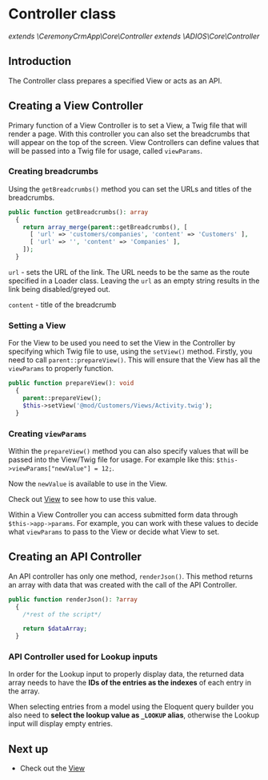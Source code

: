 # Controller class

_extends \CeremonyCrmApp\Core\Controller extends \ADIOS\Core\Controller_

## Introduction

The Controller class prepares a specified View or acts as an API.

## Creating a View Controller

Primary function of a View Controller is to set a View, a Twig file that will render a page. With this controller you can also set the breadcrumbs that will appear on the top of the screen. View Controllers can define values that will be passed into a Twig file for usage, called `viewParams`.

### Creating breadcrumbs

Using the `getBreadcrumbs()` method you can set the URLs and titles of the breadcrumbs.

```php
public function getBreadcrumbs(): array
  {
    return array_merge(parent::getBreadcrumbs(), [
      [ 'url' => 'customers/companies', 'content' => 'Customers' ],
      [ 'url' => '', 'content' => 'Companies' ],
    ]);
  }
```

`url` - sets the URL of the link. The URL needs to be the same as the route specified in a Loader class. Leaving the `url` as an empty string results in the link being disabled/greyed out.

`content` - title of the breadcrumb

### Setting a View

For the View to be used you need to set the View in the Controller by specifying which Twig file to use, using the `setView()` method. Firstly, you need to call `parent::prepareView()`. This will ensure that the View has all the `viewParams` to properly function.

```php
public function prepareView(): void
  {
    parent::prepareView();
    $this->setView('@mod/Customers/Views/Activity.twig');
  }
```

### Creating `viewParams`

Within the `prepareView()` method you can also specify values that will be passed into the View/Twig file for usage. For example like this: `$this->viewParams["newValue"] = 12;`.

Now the `newValue` is available to use in the View.

Check out [View](view) to see how to use this value.

Within a View Controller you can access submitted form data through `$this->app->params`. For example, you can work with these values to decide what `viewParams` to pass to the View or decide what View to set.

## Creating an API Controller

An API controller has only one method, `renderJson()`. This method returns an array with data that was created with the call of the API Controller.

```php
public function renderJson(): ?array
  {
    /*rest of the script*/

    return $dataArray;
  }
```

### API Controller used for Lookup inputs

In order for the Lookup input to properly display data, the returned data array needs to have the **IDs of the entries as the indexes** of each entry in the array.

When selecting entries from a model using the Eloquent query builder you also need to **select the lookup value as `_LOOKUP` alias**, otherwise the Lookup input will display empty entries.

## Next up

- Check out the [View](view)
